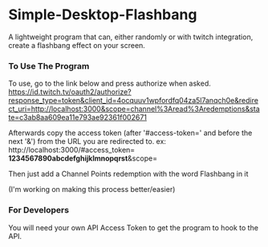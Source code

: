 # Simple-Desktop-Flashbang
A lightweight program that can, either randomly or with twitch integration, create a flashbang effect on your screen.

### To Use The Program
To use, go to the link below and press authorize when asked.
https://id.twitch.tv/oauth2/authorize?response_type=token&client_id=4ocquuv1wpfordfq04za5l7anqch0e&redirect_uri=http://localhost:3000&scope=channel%3Aread%3Aredemptions&state=c3ab8aa609ea11e793ae92361f002671

Afterwards copy the access token (after '#access-token=' and before the next '&') from the URL you are redirected to.
ex: http://localhost:3000/#access_token= **1234567890abcdefghijklmnopqrst**&scope=

Then just add a Channel Points redemption with the word Flashbang in it

(I'm working on making this process better/easier)

### For Developers
You will need your own API Access Token to get the program to hook to the API.
